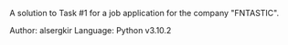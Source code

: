 A solution to Task #1 for a job application for the company "FNTASTIC".

Author:   alsergkir
Language: Python v3.10.2

